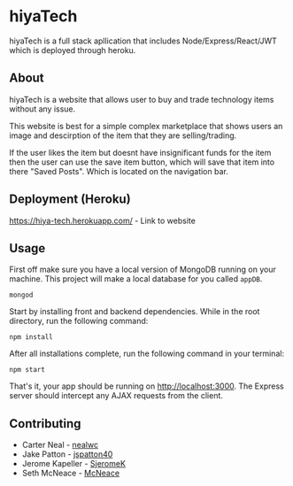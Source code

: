 # hiyaTech

hiyaTech is a full stack apllication that includes Node/Express/React/JWT which is deployed through heroku.

## About

hiyaTech is a website that allows user to buy and trade technology items without any issue. 

This website is best for a simple complex marketplace that shows users an image and descirption of the item that they are selling/trading. 

If the user likes the item but doesnt have insignificant funds for the item then the user can use the save item button, which will save that 
item into there "Saved Posts". Which is located on the navigation bar.

## Deployment (Heroku)

https://hiya-tech.herokuapp.com/ - Link to website

## Usage

First off make sure you have a local version of MongoDB running on your machine. This project will make a local database for you called `appDB`.

```
mongod
```

Start by installing front and backend dependencies. While in the root directory, run the following command:

```
npm install
```

After all installations complete, run the following command in your terminal:

```
npm start
```

That's it, your app should be running on <http://localhost:3000>. The Express server should intercept any AJAX requests from the client.

## Contributing
- Carter Neal - [nealwc](https://github.com/nealwc)
- Jake Patton - [jspatton40](https://github.com/jspatton40)
- Jerome Kapeller - [SjeromeK](https://github.com/SjeromeK)
- Seth McNeace - [McNeace](https://github.com/McNeace)
